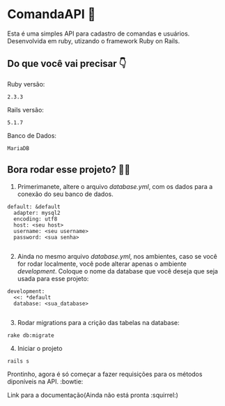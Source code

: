 # ComandaAPI :notebook:

Esta é uma simples API para cadastro de comandas e usuários. Desenvolvida em ruby, utizando o framework Ruby on Rails.


## Do que você vai precisar :point_down:

Ruby versão: 
```
2.3.3
```

Rails versão:
```
5.1.7
```
Banco de Dados:
```
MariaDB 
```

## Bora rodar esse projeto? :ok_woman:

1. Primerimanete, altere o arquivo _database.yml_, com os dados para a conexão do seu banco de dados.

```
default: &default
  adapter: mysql2
  encoding: utf8
  host: <seu host>
  username: <seu username>
  password: <sua senha>
  
```

2. Ainda no mesmo arquivo  _database.yml_, nos ambientes, caso se você for rodar localmente, você pode alterar apenas o ambiente _development_. Coloque o nome da database que você deseja que seja usada para esse projeto:

```
development:
  <<: *default
  database: <sua_database>
  
```

3. Rodar migrations para a crição das tabelas na database:
```
rake db:migrate
```
4. Iniciar o projeto

```
rails s
```

Prontinho, agora é só começar a fazer requisições para os métodos diponíveis na API. :bowtie:

Link para a documentação(Ainda não está pronta :squirrel:) 

